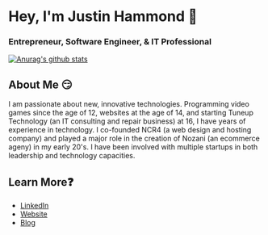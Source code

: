 # Hey, I'm Justin Hammond 👋

### Entrepreneur, Software Engineer, & IT Professional

[![Anurag's github stats](https://github-readme-stats.vercel.app/api?username=Justintime50&&show_icons=true&theme=tokyonight)](https://justinpaulhammond.com)

## About Me :smirk:
I am passionate about new, innovative technologies. Programming video games since the age of 12, websites at the age of 14, and starting Tuneup Technology (an IT consulting and repair business) at 16, I have years of experience in technology. I co-founded NCR4 (a web design and hosting company) and played a major role in the creation of Nozani (an ecommerce ageny) in my early 20's. I have been involved with multiple startups in both leadership and technology capacities.

## Learn More:question: 

* [LinkedIn](https://www.linkedin.com/in/justin-hammond)
* [Website](https://justinpaulhammond.com/)
* [Blog](https://blog.justinpaulhammond.com/)
